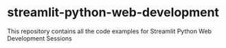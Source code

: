 # streamlit-python-web-development
This repository contains all the code examples for Streamlit Python Web Development Sessions
